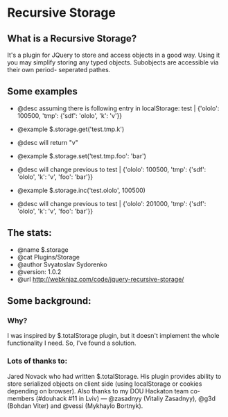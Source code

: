 Recursive Storage
====================

## What is a Recursive Storage?
 
 It's a plugin for JQuery to store and access objects in a good way. Using it you may 
 simplify storing any typed objects. Subobjects are accessible via their own period-
 seperated pathes.
 
## Some examples  
 * @desc assuming there is following entry in localStorage:
	test     |   {'ololo': 100500, 'tmp': {'sdf': 'ololo', 'k': 'v'}}
 * @example $.storage.get('test.tmp.k')
 * @desc will return "v"

 * @example $.storage.set('test.tmp.foo': 'bar')
 * @desc will change previous to
	test     |   {'ololo': 100500, 'tmp': {'sdf': 'ololo', 'k': 'v', 'foo': 'bar'}}

 * @example $.storage.inc('test.ololo', 100500)
 * @desc will change previous to
	test     |   {'ololo': 201000, 'tmp': {'sdf': 'ololo', 'k': 'v', 'foo': 'bar'}}

## The stats:
 * @name $.storage
 * @cat Plugins/Storage
 * @author Svyatoslav Sydorenko
 * @version: 1.0.2
 * @url http://webknjaz.com/code/jquery-recursive-storage/
 
## Some background:
### Why?

I was inspired by $.totalStorage plugin, but it doesn't implement the whole 
functionality I need. So, I've found a solution.

### Lots of thanks to:
Jared Novack who had written $.totalStorage. His plugin provides ability to store 
serialized objects on client side (using localStorage or cookies depending on browser). 
Also thanks to my DOU Hackaton team co-members (#douhack #11 in Lviv) — 
@zasadnyy (Vitaliy Zasadnyy), @g3d (Bohdan Viter) and @vessi (Mykhaylo Bortnyk).